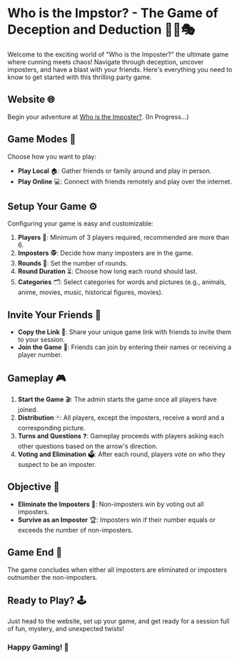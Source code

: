 # Who is the Impstor? - The Game of Deception and Deduction 🕵️‍♂️🎭

Welcome to the exciting world of "Who is the Imposter?" the ultimate game where cunning meets chaos! Navigate through deception, uncover imposters, and have a blast with your friends. Here's everything you need to know to get started with this thrilling party game.

## Website 🌐
Begin your adventure at [Who is the Imposter?](https://www.whoistheimposter.game). (In Progress...)

## Game Modes 🎲
Choose how you want to play:
- **Play Local** 🏠: Gather friends or family around and play in person.
- **Play Online** 💻: Connect with friends remotely and play over the internet.

## Setup Your Game ⚙️
Configuring your game is easy and customizable:
1. **Players** 👥: Minimum of 3 players required, recommended are more than 6.
2. **Imposters** 🕵️: Decide how many imposters are in the game.
3. **Rounds** 🔁: Set the number of rounds.
4. **Round Duration** ⏳: Choose how long each round should last.
5. **Categories** 🗂️: Select categories for words and pictures (e.g., animals, anime, movies, music, historical figures, movies).

## Invite Your Friends 📨
- **Copy the Link** 🔗: Share your unique game link with friends to invite them to your session.
- **Join the Game** 🚪: Friends can join by entering their names or receiving a player number.

## Gameplay 🎮
1. **Start the Game** 🎬: The admin starts the game once all players have joined.
2. **Distribution** 🃏: All players, except the imposters, receive a word and a corresponding picture.
3. **Turns and Questions** ❓: Gameplay proceeds with players asking each other questions based on the arrow's direction.
4. **Voting and Elimination** 🗳️: After each round, players vote on who they suspect to be an imposter.

## Objective 🎯
- **Eliminate the Imposters** 👊: Non-imposters win by voting out all imposters.
- **Survive as an Imposter** 🏆: Imposters win if their number equals or exceeds the number of non-imposters.

## Game End 🏁
The game concludes when either all imposters are eliminated or imposters outnumber the non-imposters.

## Ready to Play? 🕹️
Just head to the website, set up your game, and get ready for a session full of fun, mystery, and unexpected twists!

### Happy Gaming! 🎉
